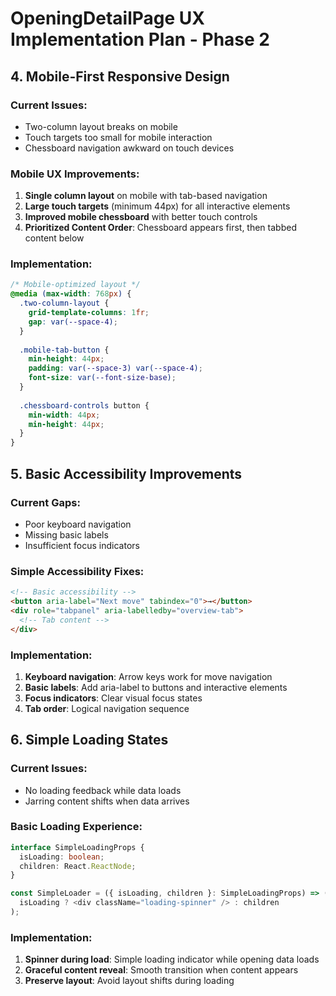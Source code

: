 # OpeningDetailPage UX Implementation Plan - Phase 2

## 4. Mobile-First Responsive Design

### Current Issues:
- Two-column layout breaks on mobile
- Touch targets too small for mobile interaction
- Chessboard navigation awkward on touch devices

### Mobile UX Improvements:
1. **Single column layout** on mobile with tab-based navigation
2. **Large touch targets** (minimum 44px) for all interactive elements
3. **Improved mobile chessboard** with better touch controls
4. **Prioritized Content Order**: Chessboard appears first, then tabbed content below

### Implementation:
```css
/* Mobile-optimized layout */
@media (max-width: 768px) {
  .two-column-layout {
    grid-template-columns: 1fr;
    gap: var(--space-4);
  }
  
  .mobile-tab-button {
    min-height: 44px;
    padding: var(--space-3) var(--space-4);
    font-size: var(--font-size-base);
  }
  
  .chessboard-controls button {
    min-width: 44px;
    min-height: 44px;
  }
}
```

## 5. Basic Accessibility Improvements

### Current Gaps:
- Poor keyboard navigation
- Missing basic labels
- Insufficient focus indicators

### Simple Accessibility Fixes:
```html
<!-- Basic accessibility -->
<button aria-label="Next move" tabindex="0">→</button>
<div role="tabpanel" aria-labelledby="overview-tab">
  <!-- Tab content -->
</div>
```

### Implementation:
1. **Keyboard navigation**: Arrow keys work for move navigation
2. **Basic labels**: Add aria-label to buttons and interactive elements
3. **Focus indicators**: Clear visual focus states
4. **Tab order**: Logical navigation sequence

## 6. Simple Loading States

### Current Issues:
- No loading feedback while data loads
- Jarring content shifts when data arrives

### Basic Loading Experience:
```typescript
interface SimpleLoadingProps {
  isLoading: boolean;
  children: React.ReactNode;
}

const SimpleLoader = ({ isLoading, children }: SimpleLoadingProps) => (
  isLoading ? <div className="loading-spinner" /> : children
);
```

### Implementation:
1. **Spinner during load**: Simple loading indicator while opening data loads
2. **Graceful content reveal**: Smooth transition when content appears
3. **Preserve layout**: Avoid layout shifts during loading
